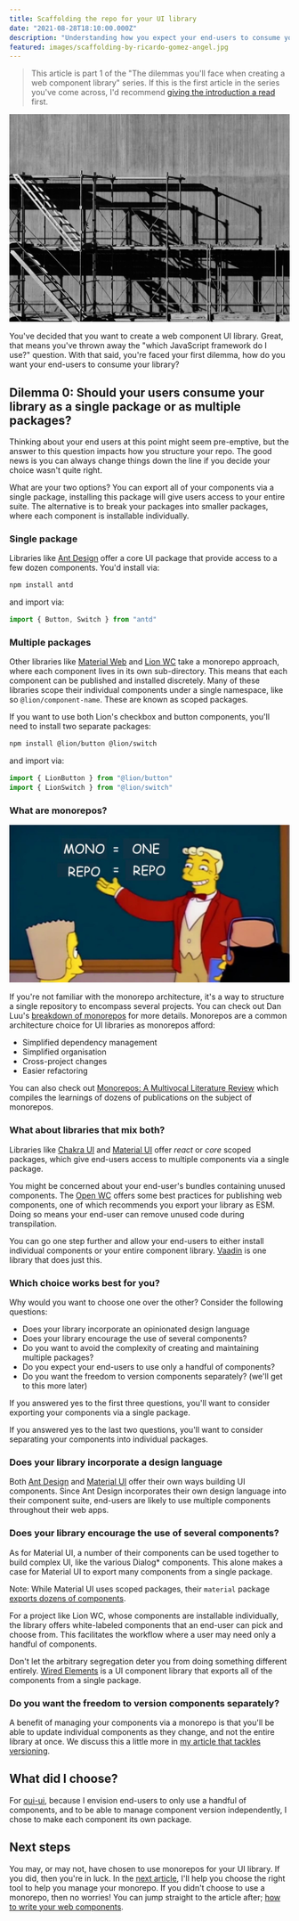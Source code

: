 ```yaml
---
title: Scaffolding the repo for your UI library
date: "2021-08-28T18:10:00.000Z"
description: "Understanding how you expect your end-users to consume your library can influence how your structure your repo. This article presents some questions to get you considering how best to scaffold your repo."
featured: images/scaffolding-by-ricardo-gomez-angel.jpg
---
```


> This article is part 1 of the "The dilemmas you'll face when creating a web component library" series. If this is the first article in the series you've come across, I'd recommend [giving the introduction a read](/000-the-dilemmas-you'll-face-when-creating-a-web-component-library) first.

![Scaffolding](./images/scaffolding-by-ricardo-gomez-angel.jpg "Photo by [Ricardo Gomez Angel](https://unsplash.com/@rgaleria?utm_source=unsplash&utm_medium=referral&utm_content=creditCopyText)")

You've decided that you want to create a web component UI library. Great, that means you've thrown away the "which JavaScript framework do I use?" question. With that said, you're faced your first dilemma, how do you want your end-users to consume your library?

## Dilemma 0: Should your users consume your library as a single package or as multiple packages?

Thinking about your end users at this point might seem pre-emptive, but the answer to this question impacts how you structure your repo. The good news is you can always change things down the line if you decide your choice wasn't quite right.

What are your two options? You can export all of your components via a single package, installing this package will give users access to your entire suite. The alternative is to break your packages into smaller packages, where each component is installable individually.

### Single package

Libraries like [Ant Design](https://ant.design/) offer a core UI package that provide access to a few dozen components. You'd install via:

```bash
npm install antd
```

and import via:

```javascript
import { Button, Switch } from "antd"
```

### Multiple packages

Other libraries like [Material Web](https://material.io/components?platform=web) and [Lion WC](https://lion-web.netlify.app/) take a monorepo approach, where each component lives in its own sub-directory. This means that each component can be published and installed discretely. Many of these libraries scope their individual components under a single namespace, like so `@lion/component-name`. These are known as scoped packages.

If you want to use both Lion's checkbox and button components, you'll need to install two separate packages:

```bash
npm install @lion/button @lion/switch
```

and import via:

```javascript
import { LionButton } from "@lion/button"
import { LionSwitch } from "@lion/switch"
```

### What are monorepos?

![Lyle Lanley pointing to a white board that says mono = one, repo = repo](./images/mono-means-one.png)

If you're not familiar with the monorepo architecture, it's a way to structure a single repository to encompass several projects. You can check out Dan Luu's [breakdown of monorepos](https://danluu.com/monorepo/) for more details. Monorepos are a common architecture choice for UI libraries as monorepos afford:

- Simplified dependency management
- Simplified organisation
- Cross-project changes
- Easier refactoring

You can also check out [Monorepos: A Multivocal Literature Review](https://www.researchgate.net/publication/328475148_Monorepos_A_Multivocal_Literature_Review) which compiles the learnings of dozens of publications on the subject of monorepos.

### What about libraries that mix both?

Libraries like [Chakra UI](https://chakra-ui.com/) and [Material UI](https://material-ui.com/) offer *react* or *core* scoped packages, which give end-users access to multiple components via a single package.

You might be concerned about your end-user's bundles containing unused components. The [Open WC](https://open-wc.org/guides/developing-components/publishing/) offers some best practices for publishing web components, one of which recommends you export your library as ESM. Doing so means your end-user can remove unused code during transpilation.

You can go one step further and allow your end-users to either install individual components or your entire component library. [Vaadin](https://vaadin.com/components) is one library that does just this.

### Which choice works best for you?

Why would you want to choose one over the other? Consider the following questions:

- Does your library incorporate an opinionated design language
- Does your library encourage the use of several components?
- Do you want to avoid the complexity of creating and maintaining multiple packages?
- Do you expect your end-users to use only a handful of components?
- Do you want the freedom to version components separately? (we'll get to this more later)

If you answered yes to the first three questions, you'll want to consider exporting your components via a single package.

If you answered yes to the last two questions, you'll want to consider separating your components into individual packages.

### Does your library incorporate a design language

Both [Ant Design](https://ant.design/docs/spec/values) and [Material UI](https://material-ui.com/customization/theming/) offer their own ways building UI components. Since Ant Design incorporates their own design language into their component suite, end-users are likely to use multiple components throughout their web apps.

### Does your library encourage the use of several components?

As for Material UI, a number of their components can be used together to build complex UI, like the various Dialog\* components. This alone makes a case for Material UI to export many components from a single package.

Note: While Material UI uses scoped packages, their `material` package [exports dozens of components](https://github.com/mui-org/material-ui/tree/master/packages/mui-material/src).

For a project like Lion WC, whose components are installable individually, the library offers white-labeled components that an end-user can pick and choose from. This facilitates the workflow where a user may need only a handful of components.

Don't let the arbitrary segregation deter you from doing something different entirely. [Wired Elements](https://github.com/rough-stuff/wired-elements) is a UI component library that exports all of the components from a single package.

### Do you want the freedom to version components separately?

A benefit of managing your components via a monorepo is that you'll be able to update individual components as they change, and not the entire library at once. We discuss this a little more in [my article that tackles versioning](/006-versioning-and-publishing-getting-your-UI-library-into-your-users-hands).

## What did I choose?

For [oui-ui](https://oui-ui.netlify.app/), because I envision end-users to only use a handful of components, and to be able to manage component version independently, I chose to make each component its own package.

## Next steps

You may, or may not, have chosen to use monorepos for your UI library. If you did, then you're in luck. In the [next article](/002-tools-to-help-you-manage-your-monorepo), I'll help you choose the right tool to help you manage your monorepo. If you didn't choose to use a monorepo, then no worries! You can jump straight to the article after; [how to write your web components](/003-tools-to-make-writing-your-web-components-a-breeze).
